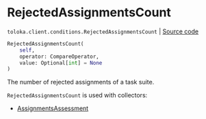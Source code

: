 # RejectedAssignmentsCount
`toloka.client.conditions.RejectedAssignmentsCount` | [Source code](https://github.com/Toloka/toloka-kit/blob/v1.1.3/src/client/conditions.py#L274)

```python
RejectedAssignmentsCount(
    self,
    operator: CompareOperator,
    value: Optional[int] = None
)
```

The number of rejected assignments of a task suite.


`RejectedAssignmentsCount` is used with collectors:
- [AssignmentsAssessment](toloka.client.collectors.AssignmentsAssessment.md)

